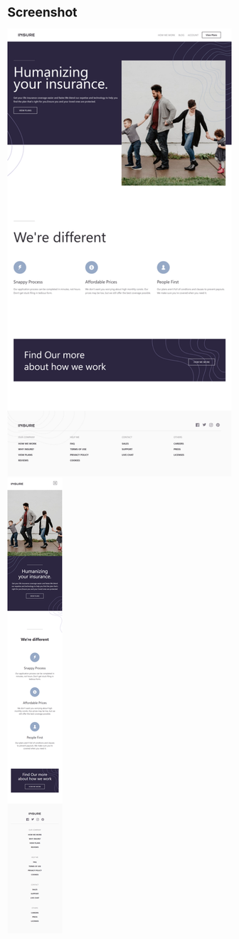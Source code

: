 

# Screenshot
![](https://github.com/Soltee/insure-landing/blob/main/wp-content/themes/custom/assets/images/desktop.png)
![](https://github.com/Soltee/insure-landing/blob/main/wp-content/themes/custom/assets/images/mobile.png)
